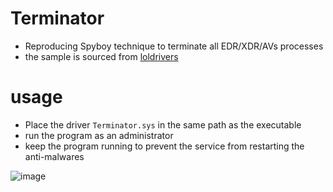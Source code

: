# Terminator

* Reproducing Spyboy technique to terminate all EDR/XDR/AVs processes
* the sample is sourced from [loldrivers](https://www.loldrivers.io/drivers/49920621-75d5-40fc-98b0-44f8fa486dcc/)
# usage

* Place the driver `Terminator.sys` in the same path as the executable
* run the program as an administrator
* keep the program running to prevent the service from restarting the anti-malwares

![image](https://github.com/ZeroMemoryEx/Terminator/assets/60795188/6cc3b92d-2422-4805-a413-d9cfd298db68)
